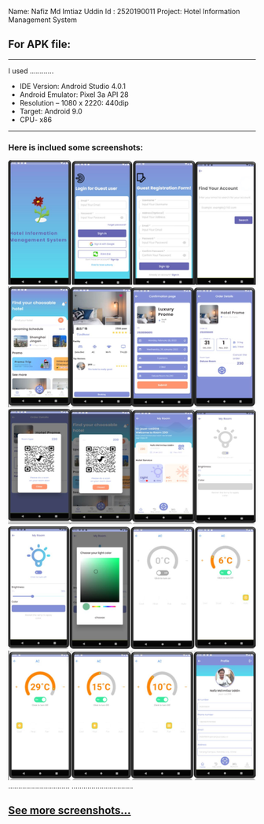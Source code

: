 Name: Nafiz Md Imtiaz Uddin
Id : 2520190011
Project: Hotel Information Management System

For APK file:
------------
------------

I used ............

- IDE Version: Android Studio 4.0.1
- Android Emulator: Pixel 3a API 28  
- Resolution – 1080 x 2220: 440dip
- Target: Android 9.0
- CPU- x86
------------

### Here is inclued some screenshots:
![1_no_pic](Screenshots/1.JPG)
![2_no_pic](Screenshots/2.JPG)
![3_no_pic](Screenshots/3.JPG)
![4_no_pic](Screenshots/4.JPG)
![5_no_pic](Screenshots/5.JPG)
...............................
...............................

## [See more screenshots...](https://www.slideshare.net/secret/3O995xwyn3O4ny)
